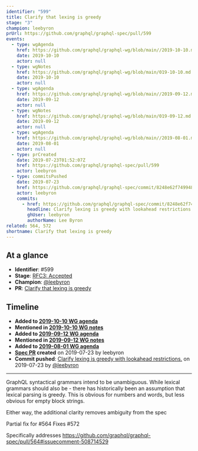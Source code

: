 ```yaml
---
identifier: "599"
title: Clarify that lexing is greedy
stage: "3"
champion: leebyron
prUrl: https://github.com/graphql/graphql-spec/pull/599
events:
  - type: wgAgenda
    href: https://github.com/graphql/graphql-wg/blob/main//2019-10-10.md
    date: 2019-10-10
    actor: null
  - type: wgNotes
    href: https://github.com/graphql/graphql-wg/blob/main/019-10-10.md
    date: 2019-10-10
    actor: null
  - type: wgAgenda
    href: https://github.com/graphql/graphql-wg/blob/main//2019-09-12.md
    date: 2019-09-12
    actor: null
  - type: wgNotes
    href: https://github.com/graphql/graphql-wg/blob/main/019-09-12.md
    date: 2019-09-12
    actor: null
  - type: wgAgenda
    href: https://github.com/graphql/graphql-wg/blob/main//2019-08-01.md
    date: 2019-08-01
    actor: null
  - type: prCreated
    date: 2019-07-23T01:52:07Z
    href: https://github.com/graphql/graphql-spec/pull/599
    actor: leebyron
  - type: commitsPushed
    date: 2019-07-23
    href: https://github.com/graphql/graphql-spec/commit/8248e62f74994855949df6374728f7ddd86da75b
    actor: leebyron
    commits:
      - href: https://github.com/graphql/graphql-spec/commit/8248e62f74994855949df6374728f7ddd86da75b
        headline: Clarify lexing is greedy with lookahead restrictions.
        ghUser: leebyron
        authorName: Lee Byron
related: 564, 572
shortname: Clarify that lexing is greedy
---
```


## At a glance

- **Identifier**: #599
- **Stage**: [RFC3: Accepted](https://github.com/graphql/graphql-spec/blob/main/CONTRIBUTING.md#stage-3-accepted)
- **Champion**: [@leebyron](https://github.com/leebyron)
- **PR**: [Clarify that lexing is greedy](https://github.com/graphql/graphql-spec/pull/599)

<!-- BEGIN_CUSTOM_TEXT -->



<!-- END_CUSTOM_TEXT -->

## Timeline

- **Added to [2019-10-10 WG agenda](https://github.com/graphql/graphql-wg/blob/main//2019-10-10.md)**
- **Mentioned in [2019-10-10 WG notes](https://github.com/graphql/graphql-wg/blob/main/019-10-10.md)**
- **Added to [2019-09-12 WG agenda](https://github.com/graphql/graphql-wg/blob/main//2019-09-12.md)**
- **Mentioned in [2019-09-12 WG notes](https://github.com/graphql/graphql-wg/blob/main/019-09-12.md)**
- **Added to [2019-08-01 WG agenda](https://github.com/graphql/graphql-wg/blob/main//2019-08-01.md)**
- **[Spec PR](https://github.com/graphql/graphql-spec/pull/599) created** on 2019-07-23 by leebyron
- **Commit pushed**: [Clarify lexing is greedy with lookahead restrictions.](https://github.com/graphql/graphql-spec/commit/8248e62f74994855949df6374728f7ddd86da75b) on 2019-07-23 by [@leebyron](https://github.com/leebyron)

<!-- VERBATIM -->

---

GraphQL syntactical grammars intend to be unambiguous. While lexical grammars should also be - there has historically been an assumption that lexical parsing is greedy. This is obvious for numbers and words, but less obvious for empty block strings.

Either way, the additional clarity removes ambiguity from the spec

Partial fix for #564
Fixes #572

Specifically addresses https://github.com/graphql/graphql-spec/pull/564#issuecomment-508714529
